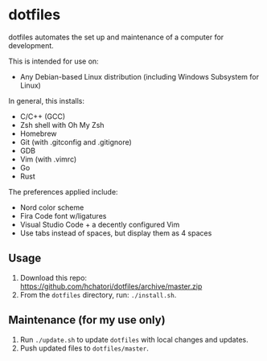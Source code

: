 # dotfiles

dotfiles automates the set up and maintenance of a computer for development.

This is intended for use on:
* Any Debian-based Linux distribution (including Windows Subsystem for Linux)

In general, this installs:
* C/C++ (GCC)
* Zsh shell with Oh My Zsh
* Homebrew
* Git (with .gitconfig and .gitignore)
* GDB
* Vim (with .vimrc)
* Go
* Rust

The preferences applied include:
* Nord color scheme
* Fira Code font w/ligatures
* Visual Studio Code + a decently configured Vim
* Use tabs instead of spaces, but display them as 4 spaces

## Usage

1. Download this repo: https://github.com/hchatori/dotfiles/archive/master.zip
2. From the `dotfiles` directory, run: `./install.sh`.

## Maintenance (for my use only)

1. Run `./update.sh` to update `dotfiles` with local changes and updates.
2. Push updated files to `dotfiles/master`.